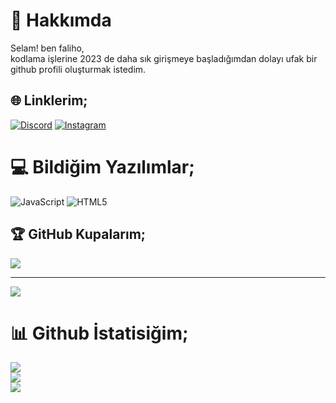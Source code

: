 # 💫 Hakkımda
Selam! ben faliho,<br>kodlama işlerine 2023 de daha sık girişmeye başladığımdan dolayı ufak bir github profili oluşturmak istedim.


## 🌐 Linklerim;
[![Discord](https://img.shields.io/badge/Discord-%237289DA.svg?logo=discord&logoColor=white)](https://discord.gg/https://discord.gg/ZGEjt9UkA5) [![Instagram](https://img.shields.io/badge/Instagram-%23E4405F.svg?logo=Instagram&logoColor=white)](https://instagram.com/https://www.instagram.com/fal1h0/) 

# 💻 Bildiğim Yazılımlar;
![JavaScript](https://img.shields.io/badge/javascript-%23323330.svg?style=for-the-badge&logo=javascript&logoColor=%23F7DF1E) ![HTML5](https://img.shields.io/badge/html5-%23E34F26.svg?style=for-the-badge&logo=html5&logoColor=white)

## 🏆 GitHub Kupalarım;
![](https://github-profile-trophy.vercel.app/?username=falih0&theme=nord&no-frame=false&no-bg=true&margin-w=4)

---
[![](https://visitcount.itsvg.in/api?id=falih0&icon=5&color=0)](https://visitcount.itsvg.in)

# 📊 Github İstatisiğim;
![](https://github-readme-stats.vercel.app/api?username=falih0&theme=tokyonight&hide_border=false&include_all_commits=false&count_private=false)<br/>
![](https://github-readme-streak-stats.herokuapp.com/?user=falih0&theme=tokyonight&hide_border=false)<br/>
![](https://github-readme-stats.vercel.app/api/top-langs/?username=falih0&theme=tokyonight&hide_border=false&include_all_commits=false&count_private=false&layout=compact)

<!-- Proudly created with GPRM ( https://gprm.itsvg.in ) -->
